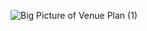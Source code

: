![Big Picture of Venue Plan (1)](https://github.com/user-attachments/assets/2923f026-1b10-403a-ba1a-8420e51705c0)
